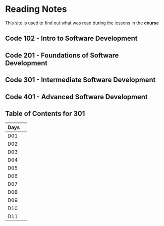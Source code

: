 # Reading Notes

This site is used to find out what was read during the lessons in the **course**

## Code 102 - Intro to Software Development

## Code 201 - Foundations of Software Development

## Code 301 - Intermediate Software Development

## Code 401 - Advanced Software Development

## Table of Contents for 301
  
| Days  |       |
| ---   |   --- |
|  D01  |       |
|  D02  |       |
|  D03  |       |
|  D04  |       |
|  D05  |       |
|  D06  |       |
|  D07  |       |
|  D08  |       |
|  D09  |       |
|  D10  |       |
|  D11  |       |
